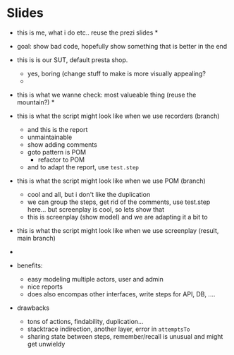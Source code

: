 # Slides

* this is me, what i do etc.. reuse the prezi slides
  *  
* goal: show bad code, hopefully show something that is better in the end
* this is is our SUT, default presta shop.
  * yes, boring (change stuff to make is more visually appealing? 
  *     
* this is what we wanne check: most valueable thing (reuse the mountain?)
  * 
* this is what the script might look like when we use recorders (branch)
  * and this is the report 
  * unmaintainable
  * show adding comments
  * goto pattern is POM
    * refactor to POM
  * and to adapt the report, use `test.step`
* this is what the script might look like when we use POM (branch)
   * cool and all, but i don't like the duplication
   * we can group the steps, get rid of the comments, use test.step here... but screenplay is cool, so lets show that
   * this is screenplay (show model) and we are adapting it a bit to 
* this is what the script might look like when we use screenplay (result, main branch)
* 

* benefits:
  * easy modeling multiple actors, user and admin
  * nice reports
  * does also encompas other interfaces, write steps for API, DB, ....
* drawbacks
  * tons of actions, findability, duplication...
  * stacktrace indirection, another layer, error in `attemptsTo`
  * sharing state between steps, remember/recall is unusual and might get unwieldy 
